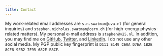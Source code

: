 ```yaml
---
title: Contact
---
```


My work-related email addresses are `s.n.swatman@uva.nl` (for general
inquiries) and `stephen.nicholas.swatman@cern.ch` (for high-energy
physics-related matters). My personal e-mail address is `stephen@v25.nl`. In
addition, you may find me on [GitHub](https://github.com/stephenswat),
[Twitter](https://twitter.com/StephenSwat), and
[LinkedIn](https://www.linkedin.com/in/stephen-nicholas-swatman-913a088a/). I
do not use any other social media. My PGP public key fingerprint is `D111 E149
C60A D7EA 1B2B 8CF8 9EB2 7F95 682E B8CF`.
